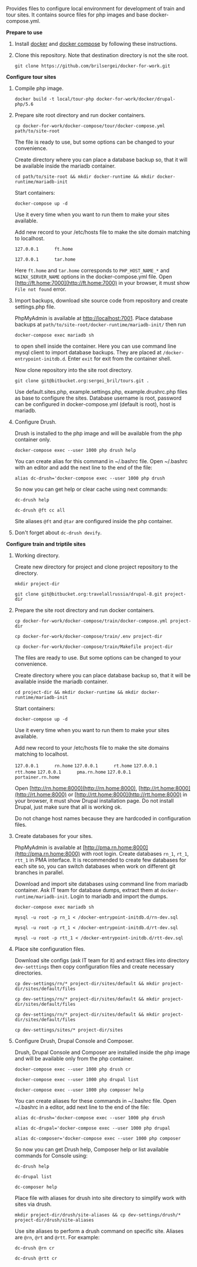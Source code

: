 Provides files to configure local environment for development of train and tour sites.
It contains source files for php images and base docker-compose.yml.

**Prepare to use**

1. Install [docker](https://docs.docker.com/engine/installation/linux/ubuntulinux/) and
[docker compose](https://docs.docker.com/compose/install/) by following these instructions.

2. Clone this repository. Note that destination directory is not the site root.
  
    `git clone https://github.com/brilsergei/docker-for-work.git`

**Configure tour sites**

1. Compile php image.
    
    `docker build -t local/tour-php docker-for-work/docker/drupal-php/5.6`
    
2. Prepare site root directory and run docker containers.

    `cp docker-for-work/docker-compose/tour/docker-compose.yml path/to/site-root`
    
    The file is ready to use, but some options can be changed to your convenience.
    
    Create directory where you can place a database backup so, that it will be available inside the mariadb container.
    
    `cd path/to/site-root && mkdir docker-runtime && mkdir docker-runtime/mariadb-init`
    
    Start containers:
    
    `docker-compose up -d`
    
    Use it every time when you want to run them to make your sites available.
    
    Add new record to your /etc/hosts file to make the site domain matching to localhost.
    
    `127.0.0.1      ft.home`
    
    `127.0.0.1      tar.home`
    
    Here `ft.home` and `tar.home` corresponds to `PHP_HOST_NAME_*` and `NGINX_SERVER_NAME` options in the
    docker-compose.yml file. Open [http://ft.home:7000](http://ft.home:7000) in your browser, it must show 
    `File not found` error.
    
3. Import backups, download site source code from repository and create settings.php file.

    PhpMyAdmin is available at [http://localhost:7001](http://localhost:7001). Place database backups at 
    `path/to/site-root/docker-runtime/mariadb-init/` then run
    
    `docker-compose exec mariadb sh`
    
    to open shell inside the container. Here you can use command line mysql client to import database backups. They are
    placed at `/docker-entrypoint-initdb.d`. Enter `exit` for exit from the container shell.
    
    Now clone repository into the site root directory.

    `git clone git@bitbucket.org:sergei_bril/tours.git .`
    
    Use default.sites.php, example.settings.php, example.drushrc.php files as base to configure the sites. Database
    username is root, password can be configured in docker-compose.yml (default is root), host is mariadb.
    
4. Configure Drush.

    Drush is installed to the php image and will be available from the php container only.

    `docker-compose exec --user 1000 php drush help`
    
    You can create alias for this command in ~/.bashrc file. Open ~/.bashrc with an editor and add the next line to the
    end of the file:
    
    `alias dc-drush='docker-compose exec --user 1000 php drush`
    
    So now you can get help or clear cache using next commands:
    
    `dc-drush help`
    
    `dc-drush @ft cc all`
    
    Site aliases `@ft` and `@tar` are configured inside the php container.
    
5. Don't forget about `dc-drush devify`.
    
**Configure train and triptile sites**

1. Working directory.

    Create new directory for project and clone project repository to the directory.

    `mkdir project-dir`

    `git clone git@bitbucket.org:travelallrussia/drupal-8.git project-dir`
       
2. Prepare the site root directory and run docker containers.

    `cp docker-for-work/docker-compose/train/docker-compose.yml project-dir`
    
    `cp docker-for-work/docker-compose/train/.env project-dir`
    
    `cp docker-for-work/docker-compose/train/Makefile project-dir`
    
    The files are ready to use. But some options can be changed to your convenience.
    
    Create directory where you can place database backup so, that it will be available inside the mariadb container.
    
    `cd project-dir && mkdir docker-runtime && mkdir docker-runtime/mariadb-init`
    
    Start containers:
    
    `docker-compose up -d`
    
    Use it every time when you want to run them to make your sites available.
    
    Add new record to your /etc/hosts file to make the site domains matching to localhost.
    
    `127.0.0.1      rn.home`
    `127.0.0.1      rt.home`
    `127.0.0.1      rtt.home`
    `127.0.0.1      pma.rn.home`
    `127.0.0.1      portainer.rn.home`
    
    Open [http://rn.home:8000](http://rn.home:8000), [http://rt.home:8000](http://rt.home:8000) or
    [http://rtt.home:8000](http://rtt.home:8000) in your browser, it must show Drupal installation page. Do not install
    Drupal, just make sure that all is working ok.
    
    Do not change host names because they are hardcoded in configuration files.
    
3. Create databases for your sites.

    PhpMyAdmin is available at [http://pma.rn.home:8000](http://pma.rn.home:8000) with root login. Create databases
    `rn_1`, `rt_1`, `rtt_1` in PMA interface. It is recommended to create few databases for each site so, you can switch
    databases when work on different git branches in parallel.
    
    Download and import site databases using command line from mariadb container. Ask IT team for database dumps,
    extract them at `docker-runtime/mariadb-init`. Login to mariadb and import the dumps.
     
    `docker-compose exec mariadb sh`
    
    `mysql -u root -p rn_1 < /docker-entrypoint-initdb.d/rn-dev.sql`
    
    `mysql -u root -p rt_1 < /docker-entrypoint-initdb.d/rt-dev.sql`
    
    `mysql -u root -p rtt_1 < /docker-entrypoint-initdb.d/rtt-dev.sql`
    
4. Place site configuration files.

    Download site configs (ask IT team for it) and extract files into directory `dev-setttings` then copy configuration
    files and create necessary directories.
    
    `cp dev-settings/rn/* project-dir/sites/default && mkdir project-dir/sites/default/files`
    
    `cp dev-settings/rn/* project-dir/sites/default && mkdir project-dir/sites/default/files`
    
    `cp dev-settings/rn/* project-dir/sites/default && mkdir project-dir/sites/default/files`
    
    `cp dev-settings/sites/* project-dir/sites`
  
5. Configure Drush, Drupal Console and Composer.

    Drush, Drupal Console and Composer are installed inside the php image and will be available only from the php
    container.
   
   `docker-compose exec --user 1000 php drush cr`
   
   `docker-compose exec --user 1000 php drupal list`
   
   `docker-compose exec --user 1000 php composer help`
   
   You can create aliases for these commands in ~/.bashrc file. Open ~/.bashrc in a editor, add next line to the end of
   the file:
   
   `alias dc-drush='docker-compose exec --user 1000 php drush`
   
   `alias dc-drupal='docker-compose exec --user 1000 php drupal`
   
   `alias dc-composer='docker-compose exec --user 1000 php composer`
   
   So now you can get Drush help, Composer help or list available commands for Console using:
   
   `dc-drush help`
   
   `dc-drupal list`
   
   `dc-composer help`
   
   Place file with aliases for drush into site directory to simplify work with sites via drush.
   
   `mkdir project-dir/drush/site-aliases && cp dev-settings/drush/* project-dir/drush/site-aliases`
   
   Use site aliases to perform a drush command on specific site. Aliases are `@rn`, `@rt` and `@rtt`. For example:
   
   `dc-drush @rn cr`
   
   `dc-drush @rtt cr`
   